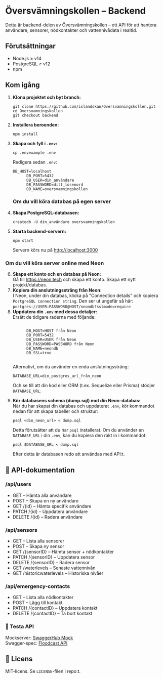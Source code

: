 <h1>Översvämningskollen – Backend</h1>

<p>Detta är backend-delen av Översvämningskollen – ett API för att hantera användare, sensorer, nödkontakter och vattennivådata i realtid.</p>

<h2>Förutsättningar</h2>
<ul>
  <li>Node.js ≥ v14</li>
  <li>PostgreSQL ≥ v12</li>
  <li>npm</li>
</ul>

<h2>Kom igång</h2>
<ol>
  <li><strong>Klona projektet och byt branch:</strong>
    <pre><code>git clone https://github.com/islandskan/Oversvamningskollen.git
cd Oversvamningskollen
git checkout backend</code></pre>
  </li>

  <li><strong>Installera beroenden:</strong>
    <pre><code>npm install</code></pre>
  </li>

  <li><strong>Skapa och fyll i <code>.env</code>:</strong>
    <pre><code>cp .envexample .env</code></pre>
    <p>Redigera sedan <code>.env</code>:</p>
    <pre><code>DB_HOST=localhost
      DB_PORT=5432
      DB_USER=din_användare
      DB_PASSWORD=ditt_lösenord
      DB_NAME=oversvamningskollen</code></pre>
  </li>
  <h3> Om du vill köra databas på egen server</h3>
  <li><strong>Skapa PostgreSQL-databasen:</strong>
    <pre><code>createdb -U din_användare oversvamningskollen</code></pre>
  </li>

  <li><strong>Starta backend-servern:</strong>
    <pre><code>npm start</code></pre>
    <p>Servern körs nu på <a href="http://localhost:3000">http://localhost:3000</a></p>
  </li>
</ol>
<h3>Om du vill köra server online med Neon</h3>
<ol start="6">
  <li>
    <strong>Skapa ett konto och en databas på Neon:</strong><br>
    Gå till <a href="https://neon.tech">https://neon.tech</a> och skapa ett konto. Skapa ett nytt projekt/databas.
  </li>

  <li>
    <strong>Kopiera din anslutningssträng från Neon:</strong><br>
    I Neon, under din databas, klicka på "Connection details" och kopiera 
    <code>PostgreSQL connection string</code>. Den ser ut ungefär så här:<br>
    <code>postgres://USER:PASSWORD@HOST/neondb?sslmode=require</code>
  </li>

  <li>
    <strong>Uppdatera din <code>.env</code> med dessa detaljer:</strong><br>
    Ersätt de tidigare raderna med följande:
    <pre><code>
      DB_HOST=HOST från Neon
      DB_PORT=5432
      DB_USER=USER från Neon
      DB_PASSWORD=PASSWORD från Neon
      DB_NAME=neondb
      DB_SSL=true
    </code></pre>
    Alternativt, om du använder en enda anslutningssträng:
    <pre><code>DATABASE_URL=din_postgres_url_från_neon</code></pre>
    <p>Och se till att din kod eller ORM (t.ex. Sequelize eller Prisma) stödjer <code>DATABASE_URL</code>.</p>
  </li>

  <li>
  <strong>Kör databasens schema (dump.sql) mot din Neon-databas:</strong><br>
  När du har skapat din databas och uppdaterat <code>.env</code>, kör kommandot nedan för att skapa tabeller och struktur:<br>
  <pre><code>psql &lt;din_neon_url&gt; &lt; dump.sql</code></pre>
  <p>
    Detta förutsätter att du har <code>psql</code> installerat. Om du använder en <code>DATABASE_URL</code> i din <code>.env</code>, kan du kopiera den rakt in i kommandot:
  </p>
  <pre><code>psql $DATABASE_URL &lt; dump.sql</code></pre>
  <p>
    Efter detta är databasen redo att användas med API:t.
  </p>
</li>

</ol>


<h2>📡 API-dokumentation</h2>

<h3>/api/users</h3>
<ul>
  <li>GET – Hämta alla användare</li>
  <li>POST – Skapa en ny användare</li>
  <li>GET /{id} – Hämta specifik användare</li>
  <li>PATCH /{id} – Uppdatera användare</li>
  <li>DELETE /{id} – Radera användare</li>
</ul>

<h3>/api/sensors</h3>
<ul>
  <li>GET – Lista alla sensorer</li>
  <li>POST – Skapa ny sensor</li>
  <li>GET /{sensorID} – Hämta sensor + nödkontakter</li>
  <li>PATCH /{sensorID} – Uppdatera sensor</li>
  <li>DELETE /{sensorID} – Radera sensor</li>
  <li>GET /waterlevels – Senaste vattennivån</li>
  <li>GET /historicwaterlevels – Historiska nivåer</li>
</ul>

<h3>/api/emergency-contacts</h3>
<ul>
  <li>GET – Lista alla nödkontakter</li>
  <li>POST – Lägg till kontakt</li>
  <li>PATCH /{contactID} – Uppdatera kontakt</li>
  <li>DELETE /{contactID} – Ta bort kontakt</li>
</ul>

<h3>🧪 Testa API</h3>
<p>Mockserver: <a href="https://virtserver.swaggerhub.com/chasacademy-135/floodcast/1.0.0">SwaggerHub Mock</a><br>
Swagger-spec: <a href="https://app.swaggerhub.com/apis/chasacademy-135/floodcast/1.0.0">Floodcast API</a></p>

<h2>📄 Licens</h2>
<p>MIT-licens. Se <code>LICENSE</code>-filen i repo:t.</p>

